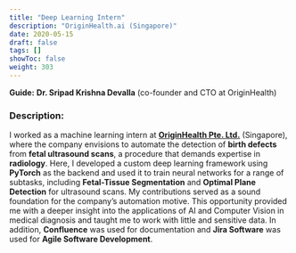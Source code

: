 ```yaml
---
title: "Deep Learning Intern"
description: "OriginHealth.ai (Singapore)"
date: 2020-05-15
draft: false
tags: []
showToc: false
weight: 303
--- 
```

**Guide:** **Dr. Sripad Krishna Devalla** (co-founder and CTO at OriginHealth)

### Description:
I worked as a machine learning intern at [**OriginHealth Pte. Ltd.**](https://www.originhealth.ai/) (Singapore), where the company envisions to automate the detection of **birth defects** from **fetal ultrasound scans**, a procedure that demands expertise in **radiology**. Here, I developed a custom deep learning framework using **PyTorch** as the backend and used it to train neural networks for a range of subtasks, including **Fetal-Tissue Segmentation** and **Optimal Plane Detection** for ultrasound scans. My contributions served as a sound foundation for the company’s automation motive. This opportunity provided me with a deeper insight into the applications of AI and Computer Vision in medical diagnosis and taught me to work with little and sensitive data. In addition, **Confluence** was used for documentation and **Jira Software** was used for **Agile Software Development**.